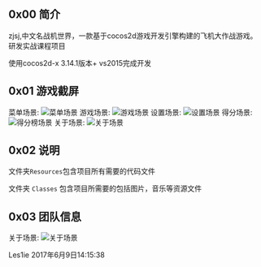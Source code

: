 ## 0x00 简介
zjsj,中文名战机世界，一款基于cocos2d游戏开发引擎构建的飞机大作战游戏。 研发实战课程项目

使用cocos2d-x 3.14.1版本+ vs2015完成开发

## 0x01 游戏截屏
菜单场景:
![菜单场景](screenshot/menuScene.png)
游戏场景:
![游戏场景](screenshot/gameScene.png)
设置场景:
![设置场景](screenshot/settingScene.png)
得分场景:
![得分榜场景](screenshot/scoreScene.png)
关于场景:
![关于场景](screenshot/aboutScene.png)




## 0x02 说明
文件夹`Resources`包含项目所有需要的代码文件

文件夹 `Classes` 包含项目所需要的包括图片，音乐等资源文件

## 0x03 团队信息
关于场景:
![关于场景](screenshot/aboutScene.png)



Les1ie
2017年6月9日14:15:38

